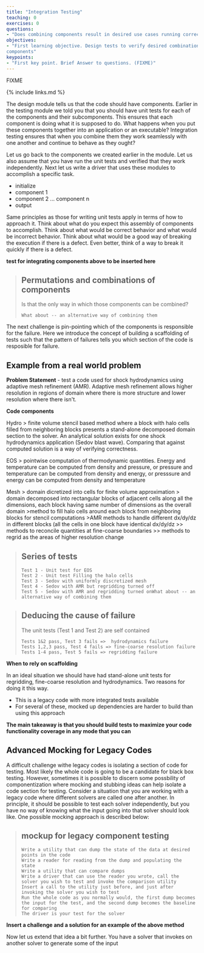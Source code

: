 ```yaml
---
title: "Integration Testing"
teaching: 0
exercises: 0
questions:
- "Does combining components result in desired use cases running correctly?"
objectives:
- "First learning objective. Design tests to verify desired combinations of
components"
keypoints:
- "First key point. Brief Answer to questions. (FIXME)"
---
```

FIXME

{% include links.md %}

The design module tells us that the code should have 
components. Earlier in the testing module we told you that you should
have unit tests for each of the components and their
subcomponents. This ensures that each component is doing what it
is supposed to do. What happens when you put these components together
into an application or an executable? Integration testing ensures that
when you combine them they work seamlessly with one another and
continue to behave as they ought? 

Let us go back to the components we created earlier in the module. 
Let us also assume that you have run the unit tests and verified that
they work independently. Next let us write a driver that uses these
modules to accomplish a specific task.

-  initialize
- component 1
- component 2 ... component n
- output

Same principles as those for writing unit tests apply in terms of how
to approach it. Think about what do you
expect this assembly of components to accomplish. Think about what
would be correct behavior and what would be incorrect behavior. Think
about what would be a good way of breaking the execution if there is a
defect. Even better, think of a way to break it quickly if there is a
defect.

**test for integrating components above to be inserted here**

> ## Permutations and combinations of components
>
> Is that the only way in which those components can be combined?
>
> ~~~
> What about -- an alternative way of combining them
> ~~~




The next challenge is pin-pointing which of the components is
responsible for the failure. Here we introduce the concept of
building a scaffolding of tests such that the pattern of failures tells you
which section of the code is resposible for failure.

## Example from a real world problem

**Problem Statement** - test a code used for shock hydrodynamics
using adaptive mesh refinement (AMR). Adaptive mesh refinement allows higher
resolution in regions of domain where there is more structure and lower
resolution where there isn't.

**Code components**

Hydro
	> finite volume stencil based method where a block with halo cells
	filled from neighboring blocks presents a stand-alone decomposed
	domain section to the solver. An analytical solution exists for one shock hydrodynamics
	application (Sedov blast wave). Comparing that against computed
	solution is a way of verifying correctness.

EOS
	> pointwise computation of thermodynamic quantities. Energy and
	temperature can be computed from density and pressure, or pressure
	and temperature can be computed from density and energy, or
	presssure and energy can be computed from density and temperature


Mesh
	> domain dicretized into cells for finite volume approximation
	> domain decomposed into rectangular blocks of adjacent cells
	along all the dimensions, each block having same number of dimensions as the overall domain
	>method to fill halo cells around each block from neighboring
	 blocks for stencil computations
	>AMR methods to handle different dx/dy/dz in different blocks
	 (all the cells in one block have identical dx/dy/dz
		 >> methods to reconcile quantities at fine-coarse boundaries
		 >> methods to regrid as the areas of higher resolution change


> ## Series of tests
> 
> ~~~
>Test 1 - Unit test for EOS
>Test 2 - Unit test Filling the halo cells
>Test 3 - Sedov with uniformly discretized mesh
>Test 4 - Sedov with AMR but regridding turned off
>Test 5 - Sedov with AMR and regridding turned onWhat about -- an alternative way of combining them
> ~~~

> ## Deducing the cause of failure
> The unit tests (Test 1 and Test 2) are self contained
> ~~~	
> Tests 1&2 pass, Test 3 fails =>  hydrodynamics failure
> Tests 1,2,3 pass, Test 4 fails => fine-coarse resolution failure
> Tests 1-4 pass, Test 5 fails => regridding failure
> ~~~	

**When to rely on scaffolding**

In an ideal situation we should have had stand-alone unit tests for regridding, fine-coarse resolution and hydrodynamics. Two reasons for doing it this way.
- This is a legacy code with more integrated tests available
- For several of these, mocked up dependencies are harder to build than using this approach

**The main takeaway is that you should build tests to maximize your code functionality coverage in any mode that you can**


## Advanced Mocking for Legacy Codes

A difficult challenge withe legacy codes is isolating a section of code for testing. Most likely the whole code is going to be a candidate for black box testing. However, sometimes it is possible to discern some possbility of componentization where mocking and stubbing ideas can help isolate a code section for testing. Consider a situation that you are working with a legacy code where different solvers are called one after another. In principle, it should be possible to test each solver independently, but you have no way of knowing what the input going into that solver should look like. One possible mocking approach is described below:

> ## mockup for legacy component testing
> 
> ~~~
>Write a utility that can dump the state of the data at desired points in the code
>Write a reader for reading from the dump and populating the state
>Write a utility that can compare dumps
>Write a driver that can use the reader you wrote, call the solver you wish to test and invoke the comparison utility
>Insert a call to the utility just before, and just after invoking the solver you wish to test
>Run the whole code as you normally would, the first dump becomes the input for the test, and the second dump becomes the baseline for comparing
>The driver is your test for the solver
> ~~~

**Insert a challenge and a solution for an example of the above method**


Now let us extend that idea a bit further. You have a solver that invokes on another solver to generate some of the input



